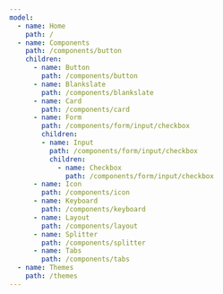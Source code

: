 ```yaml
---
model:
  - name: Home
    path: /
  - name: Components
    path: /components/button
    children:
      - name: Button
        path: /components/button
      - name: Blankslate
        path: /components/blankslate
      - name: Card
        path: /components/card
      - name: Form
        path: /components/form/input/checkbox
        children:
        - name: Input
          path: /components/form/input/checkbox
          children:
            - name: Checkbox
              path: /components/form/input/checkbox
      - name: Icon
        path: /components/icon
      - name: Keyboard
        path: /components/keyboard
      - name: Layout
        path: /components/layout
      - name: Splitter
        path: /components/splitter
      - name: Tabs
        path: /components/tabs
  - name: Themes
    path: /themes
---
```

